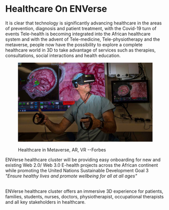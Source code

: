 # Healthcare On ENVerse

It is clear that technology is significantly advancing healthcare in the areas of prevention, diagnosis and patient treatment, with the Covid-19 turn of events Tele-health is becoming integrated into the African healthcare system and with the advent of Tele-medicine, Tele-physiotherapy and the metaverse, people now have the possibility to explore a complete healthcare world in 3D to take advantage of services such as therapies, consultations, social interactions and health education.

<figure><img src="../../.gitbook/assets/960x0.jpg" alt=""><figcaption><p>Healthcare in Metaverse, AR, VR --Forbes</p></figcaption></figure>

ENVerse healthcare cluster will be providing easy onboarding for new and existing Web 2.0/ Web 3.0 E-health projects across the African continent while promoting the United Nations Sustainable Development Goal 3 _"Ensure healthy lives and promote wellbeing for all at all ages"_

\
ENVerse healthcare cluster offers an immersive 3D experience for patients, families, students, nurses, doctors, physiotherapist, occupational therapists and all key stakeholders in healthcare.
